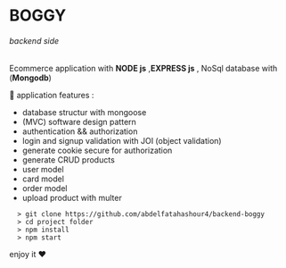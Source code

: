 # **BOGGY**

###### backend side

Ecommerce application with **NODE js** ,**EXPRESS js** , NoSql database with (**Mongodb**)

📌 application features :

- database structur with mongoose
- (MVC) software design pattern
- authentication && authorization
- login and signup validation with JOI (object validation)
- generate cookie secure for authorization
- generate CRUD products
- user model
- card model
- order model
- upload product with multer

```
  > git clone https://github.com/abdelfatahashour4/backend-boggy
  > cd project folder
  > npm install
  > npm start
```

enjoy it ❤
